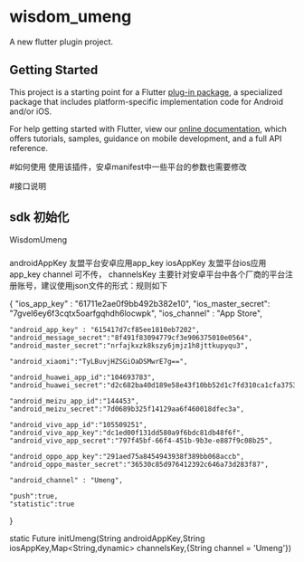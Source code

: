 # wisdom_umeng

A new flutter plugin project.

## Getting Started

This project is a starting point for a Flutter
[plug-in package](https://flutter.dev/developing-packages/),
a specialized package that includes platform-specific implementation code for
Android and/or iOS.

For help getting started with Flutter, view our
[online documentation](https://flutter.dev/docs), which offers tutorials,
samples, guidance on mobile development, and a full API reference.

#如何使用
使用该插件，安卓manifest中一些平台的参数也需要修改

#接口说明

## sdk 初始化
WisdomUmeng

###
androidAppKey 友盟平台安卓应用app_key
iosAppKey     友盟平台ios应用app_key
channel       可不传，
channelsKey   主要针对安卓平台中各个厂商的平台注册账号，建议使用json文件的形式：规则如下

{
    "ios_app_key" : "61711e2ae0f9bb492b382e10",
    "ios_master_secret": "7gvel6ey6f3cqtx5oarfgqhdh6locwpk",
    "ios_channel" : "App Store",

    "android_app_key" : "615417d7cf85ee1810eb7202",
    "android_message_secret":"8f491f83094779cf3e906375010e0564",
    "android_master_secret":"nrfajkxzk8kszy6jmjz1h8jttkupyqu3",

    "android_xiaomi":"TyLBuvjHZSGiOaDSMwrE7g==",

    "android_huawei_app_id":"104693783",
    "android_huawei_secret":"d2c682ba40d189e58e43f10bb52d1c7fd310ca1cfa3753bf193e93d159ac5f7f",

    "android_meizu_app_id":"144453",
    "android_meizu_secret":"7d0689b325f14129aa6f460018dfec3a",

    "android_vivo_app_id":"105509251",
    "android_vivo_app_key":"dc1ed00f131dd580a9f6bdc81db48f6f",
    "android_vivo_app_secret":"797f45bf-66f4-451b-9b3e-e887f9c08b25",

    "android_oppo_app_key":"291aed75a8454943938f389bb068accb",
    "android_oppo_master_secret":"36530c85d976412392c646a73d283f87",

    "android_channel" : "Umeng",

    "push":true,
    "statistic":true
}

static Future<dynamic> initUmeng(String androidAppKey,String iosAppKey,Map<String,dynamic> channelsKey,{String channel = 'Umeng'})

